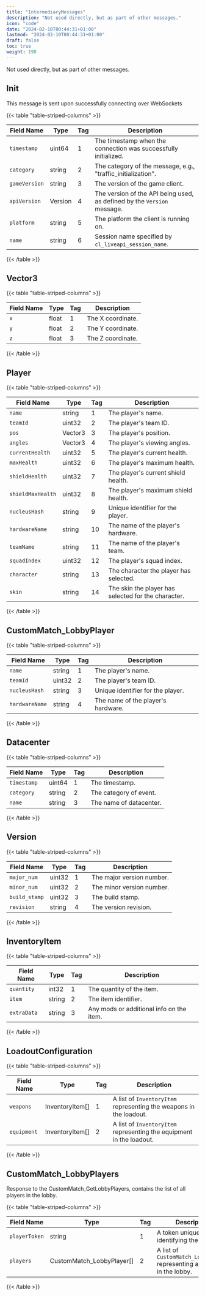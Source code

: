```yaml
---
title: "IntermediaryMessages"
description: "Not used directly, but as part of other messages."
icon: "code"
date: "2024-02-10T00:44:31+01:00"
lastmod: "2024-02-10T00:44:31+01:00"
draft: false
toc: true
weight: 190
---
```


Not used directly, but as part of other messages.

## Init

This message is sent upon successfully connecting over WebSockets

{{< table "table-striped-columns" >}}

| Field Name  | Type    | Tag | Description                                                         |
|-------------|---------|-----|---------------------------------------------------------------------|
| `timestamp`   | uint64  | 1   | The timestamp when the connection was successfully initialized.    |
| `category`    | string  | 2   | The category of the message, e.g., "traffic_initialization".       |
| `gameVersion` | string  | 3   | The version of the game client.                                     |
| `apiVersion`  | Version | 4   | The version of the API being used, as defined by the `Version` message. |
| `platform`    | string  | 5   | The platform the client is running on.                              |
| `name`        | string  | 6   | Session name specified by `cl_liveapi_session_name`.                |

{{< /table >}}

## Vector3

{{< table "table-striped-columns" >}}

| Field Name | Type  | Tag | Description           |
|------------|-------|-----|-----------------------|
| `x`          | float | 1   | The X coordinate.     |
| `y`          | float | 2   | The Y coordinate.     |
| `z`          | float | 3   | The Z coordinate.     |

{{< /table >}}

## Player

{{< table "table-striped-columns" >}}

| Field Name       | Type    | Tag | Description                                       |
|------------------|---------|-----|---------------------------------------------------|
| `name`             | string  | 1   | The player's name.                                |
| `teamId`           | uint32  | 2   | The player's team ID.                             |
| `pos`              | Vector3 | 3   | The player's position.                            |
| `angles`           | Vector3 | 4   | The player's viewing angles.                      |
| `currentHealth`    | uint32  | 5   | The player's current health.                      |
| `maxHealth`        | uint32  | 6   | The player's maximum health.                      |
| `shieldHealth`     | uint32  | 7   | The player's current shield health.               |
| `shieldMaxHealth`  | uint32  | 8   | The player's maximum shield health.               |
| `nucleusHash`      | string  | 9   | Unique identifier for the player.                 |
| `hardwareName`     | string  | 10  | The name of the player's hardware.                |
| `teamName`         | string  | 11  | The name of the player's team.                    |
| `squadIndex`       | uint32  | 12  | The player's squad index.                         |
| `character`        | string  | 13  | The character the player has selected.            |
| `skin`             | string  | 14  | The skin the player has selected for the character.|

{{< /table >}}

## CustomMatch_LobbyPlayer

{{< table "table-striped-columns" >}}

| Field Name    | Type   | Tag | Description                           |
|---------------|--------|-----|---------------------------------------|
| `name`          | string | 1   | The player's name.                    |
| `teamId`        | uint32 | 2   | The player's team ID.                 |
| `nucleusHash`   | string | 3   | Unique identifier for the player.     |
| `hardwareName`  | string | 4   | The name of the player's hardware.    |

{{< /table >}}

## Datacenter

{{< table "table-striped-columns" >}}

| Field Name | Type   | Tag | Description             |
|------------|--------|-----|-------------------------|
| `timestamp`  | uint64 | 1   | The timestamp.          |
| `category`   | string | 2   | The category of event.  |
| `name`       | string | 3   | The name of datacenter. |

{{< /table >}}

## Version

{{< table "table-striped-columns" >}}

| Field Name  | Type   | Tag | Description                 |
|-------------|--------|-----|-----------------------------|
| `major_num`   | uint32 | 1   | The major version number.   |
| `minor_num`   | uint32 | 2   | The minor version number.   |
| `build_stamp` | uint32 | 3   | The build stamp.            |
| `revision`    | string | 4   | The version revision.       |

{{< /table >}}

## InventoryItem

{{< table "table-striped-columns" >}}

| Field Name | Type   | Tag | Description                                     |
|------------|--------|-----|-------------------------------------------------|
| `quantity`   | int32  | 1   | The quantity of the item.                       |
| `item`       | string | 2   | The item identifier.                            |
| `extraData`  | string | 3   | Any mods or additional info on the item.       |

{{< /table >}}

## LoadoutConfiguration

{{< table "table-striped-columns" >}}

| Field Name | Type             | Tag | Description                                                      |
|------------|------------------|-----|------------------------------------------------------------------|
| `weapons`    | InventoryItem[]  | 1   | A list of `InventoryItem` representing the weapons in the loadout. |
| `equipment`  | InventoryItem[]  | 2   | A list of `InventoryItem` representing the equipment in the loadout. |

{{< /table >}}


## CustomMatch_LobbyPlayers
Response to the CustomMatch_GetLobbyPlayers, contains the list of all players in the lobby.

{{< table "table-striped-columns" >}}

| Field Name   | Type                         | Tag | Description                                                          |
|--------------|------------------------------|-----|----------------------------------------------------------------------|
| `playerToken`  | string                       | 1   | A token uniquely identifying the player.                             |
| `players`      | CustomMatch_LobbyPlayer[]    | 2   | A list of `CustomMatch_LobbyPlayer` representing all players in the lobby. |

{{< /table >}}

